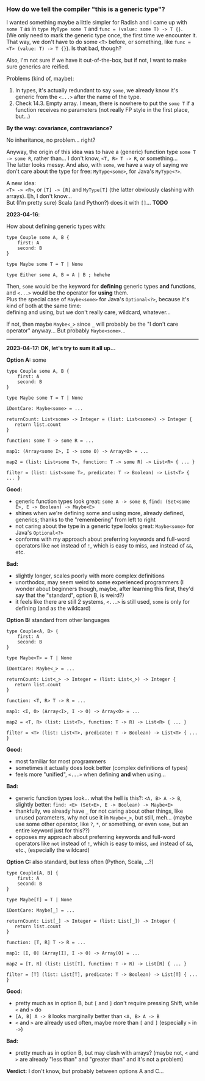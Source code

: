 ### How do we tell the compiler "this is a generic type"?

I wanted something maybe a little simpler for Radish and I came up with `some T` as in `type MyType some T` and `func = (value: some T) -> T {}`.\
(We only need to mark the generic type once, the first time we encounter it. That way, we don't have to do some `<T>` before,
or something, like `func = <T> (value: T) -> T {}`). Is that bad, though?

Also, I'm not sure if we have it out-of-the-box, but if not, I want to make sure generics are reified.

Problems (kind of, maybe):
1. In types, it's actually redundant to say `some`, we already know it's generic from the `<...>` after the name of the type.
2. Check 14.3. Empty array. I mean, there is nowhere to put the `some T` if a function receives no parameters
   (not really FP style in the first place, but...)

**By the way: covariance, contravariance?**

No inheritance, no problem... right?

Anyway, the origin of this idea was to have a (generic) function type `some T -> some R`, rather than... I don't know, `<T, R> T -> R`, or something...\
The latter looks messy. And also, with `some`, we have a way of saying we don't care about the type for free: `MyType<some>`, for Java's `MyType<?>`.

A new idea:\
`<T> -> <R>`, or `[T] -> [R]` and `MyType[T]` (the latter obviously clashing with arrays). Eh, I don't know...\
But (I'm pretty sure) Scala (and Python?) does it with `[]`... **TODO**

**2023-04-16**:

How about defining generic types with:

```
type Couple some A, B {
    first: A
    second: B
}

type Maybe some T = T | None

type Either some A, B = A | B ; hehehe
```

Then, `some` would be the keyword for **defining** generic types **and** functions,
and `<...>` would be the operator for **using** them.\
Plus the special case of `Maybe<some>` for Java's `Optional<?>`, because it's kind of both at the same time:\
defining and using, but we don't really care, wildcard, whatever...

If not, then maybe `Maybe<_>` since `_` will probably be the "I don't care operator" anyway... But probably `Maybe<some>`...

-----

**2023-04-17: OK, let's try to sum it all up...**

**Option A:** some

```
type Couple some A, B {
    first: A
    second: B
}

type Maybe some T = T | None

iDontCare: Maybe<some> = ...

returnCount: List<some> -> Integer = (list: List<some>) -> Integer {
   return list.count
}

function: some T -> some R = ...

map1: (Array<some I>, I -> some O) -> Array<O> = ...

map2 = (list: List<some T>, function: T -> some R) -> List<R> { ... }

filter = (list: List<some T>, predicate: T -> Boolean) -> List<T> { ... }
```

**Good:**
- generic function types look great: `some A -> some B`, `find: (Set<some E>, E -> Boolean) -> Maybe<E>`
- shines when we're defining some and using more, already defined, generics; thanks to the "remembering" from left to right
- not caring about the type in a generic type looks great: `Maybe<some>` for Java's `Optional<?>`
- conforms with my approach about preferring keywords and full-word operators like `not` instead of `!`, which is easy to miss,
  `and` instead of `&&`, etc.

**Bad:**
- slightly longer, scales poorly with more complex definitions
- unorthodox, may seem weird to some experienced programmers (I wonder about beginners though, maybe, after learning this first,
  they'd say that the "standard", option B, is weird?)
- it feels like there are still 2 systems, `<...>` is still used, `some` is only for defining (and as the wildcard)

**Option B:** standard from other languages

```
type Couple<A, B> {
    first: A
    second: B
}

type Maybe<T> = T | None

iDontCare: Maybe<_> = ...

returnCount: List<_> -> Integer = (list: List<_>) -> Integer {
   return list.count
}

function: <T, R> T -> R = ...

map1: <I, O> (Array<I>, I -> O) -> Array<O> = ...

map2 = <T, R> (list: List<T>, function: T -> R) -> List<R> { ... }

filter = <T> (list: List<T>, predicate: T -> Boolean) -> List<T> { ... }
```

**Good:**
- most familiar for most programmers
- sometimes it actually does look better (complex definitions of types)
- feels more "unified", `<...>` when defining **and** when using...

**Bad:**
- generic function types look... what the hell is this?: `<A, B> A -> B`, slightly better: `find: <E> (Set<E>, E -> Boolean) -> Maybe<E>`
- thankfully, we already have `_` for not caring about other things, like unused parameters, why not use it in `Maybe<_>`, but still, meh...
  (maybe use some other operator, like `?`, `*`, or something, or even `some`, but an entire keyword just for this??)
- opposes my approach about preferring keywords and full-word operators like `not` instead of `!`, which is easy to miss,
  `and` instead of `&&`, etc., (especially the wildcard)

**Option C:** also standard, but less often (Python, Scala, ...?)

```
type Couple[A, B] {
    first: A
    second: B
}

type Maybe[T] = T | None

iDontCare: Maybe[_] = ...

returnCount: List[_] -> Integer = (list: List[_]) -> Integer {
   return list.count
}

function: [T, R] T -> R = ...

map1: [I, O] (Array[I], I -> O) -> Array[O] = ...

map2 = [T, R] (list: List[T], function: T -> R) -> List[R] { ... }

filter = [T] (list: List[T], predicate: T -> Boolean) -> List[T] { ... }
```

**Good:**
- pretty much as in option B, but `[` and `]` don't require pressing Shift, while `<` and `>` do
- `[A, B] A -> B` looks marginally better than `<A, B> A -> B`
- `<` and `>` are already used often, maybe more than `[` and `]` (especially `>` in `->`)

**Bad:**
- pretty much as in option B, but may clash with arrays?
  (maybe not, `<` and `>` are already "less than" and "greater than" and it's not a problem)

**Verdict:** I don't know, but probably between options A and C...